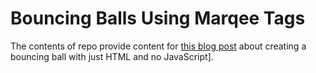 # Bouncing Balls Using Marqee Tags

The contents of repo provide content for [this blog post](http://kthffmn.github.io/blog/2016/02/08/html-bouncing-ball-using-nested-marquees/) about creating a bouncing ball with just HTML and no JavaScript].
